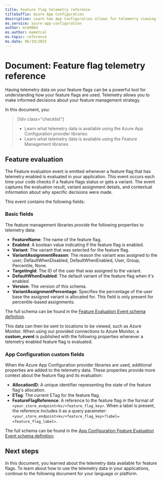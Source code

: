 ```yaml
---
title: Feature flag telemetry reference
titleSuffix: Azure App Configuration
description: Learn how App Configuration allows for telemetry viewing for feature flags.
ms.service: azure-app-configuration
author: mrm9084
ms.author: mametcal
ms.topic: reference
ms.date: 06/19/2025
---
```


# Document: Feature flag telemetry reference

Having telemetry data on your feature flags can be a powerful tool for understanding how your feature flags are used. Telemetry allows you to make informed decisions about your feature management strategy.

In this document, you:

> [!div class="checklist"]
> - Learn what telemetry data is available using the Azure App Configuration provider libraries
> - Learn what telemetry data is available using the Feature Management libraries

## Feature evaluation

The Feature evaluation event is emitted whenever a feature flag that has telemetry enabled is evaluated in your application. This event occurs each time your code checks if a feature flags status or gets a variant. The event captures the evaluation result, variant assignment details, and contextual information about why specific decisions were made.

This event contains the following fields:

### Basic fields

The feature management libraries provide the following properties to telemetry data:

- **FeatureName**: The name of the feature flag.
- **Enabled**: A boolean value indicating if the feature flag is enabled.
- **Variant**: The variant that was selected for the feature flag.
- **VariantAssignmentReason**: The reason the variant was assigned to the user; DefaultWhenDisabled, DefaultWhenEnabled, User, Group, Percentile, None.
- **TargetingId**: The ID of the user that was assigned to the variant.
- **DefaultWhenEnabled**: The default variant of the feature flag when it's enabled.
- **Version**: The version of this schema.
- **VariantAssignmentPercentage**: Specifies the percentage of the user base the assigned variant is allocated for. This field is only present for percentile-based assignments.

The full schema can be found in the [Feature Evaluation Event schema definition](https://github.com/microsoft/FeatureManagement/blob/main/Schema/FeatureEvaluationEvent/FeatureEvaluationEvent.v1.0.0.schema.json).

This data can then be sent to locations to be viewed, such as Azure Monitor. When using our provided connections to Azure Monitor, a **custom_event** is published with the following properties whenever a telemetry enabled feature flag is evaluated.

### App Configuration custom fields

When the Azure App Configuration provider libraries are used, additional properties are added to the telemetry data. These properties provide more context about the feature flag and its evaluation:

- **AllocationID**: A unique identifier representing the state of the feature flag's allocation.
- **ETag**: The current ETag for the feature flag.
- **FeatureFlagReference**: A reference to the feature flag in the format of `<your_store_endpoint>kv/<feature_flag_key>`. When a label is present, the reference includes it as a query parameter: `<your_store_endpoint>kv/<feature_flag_key>?label=<feature_flag_label>`.

The full schema can be found in the [App Configuration Feature Evaluation Event schema definition](https://github.com/microsoft/FeatureManagement/blob/main/Schema/AppConfigurationFeatureEvaluationEvent/FeatureEvaluationEvent.v1.0.0.schema.json).

## Next steps

In this document, you learned about the telemetry data available for feature flags. To learn about how to use the telemetry data in your applications, continue to the following document for your language or platform.